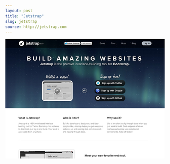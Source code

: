 ```yaml
---
layout: post
title: "Jetstrap"
slug: jetstrap
source: http://jetstrap.com
---
```


<img src="/screenshots/jetstrap.jpg">
